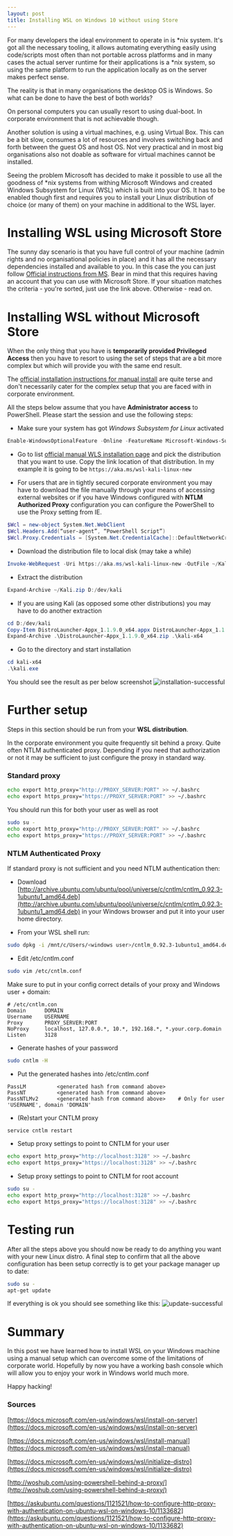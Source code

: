 ```yaml
---
layout: post
title: Installing WSL on Windows 10 without using Store
---
```

For many developers the ideal environment to operate in is *nix system.
It's got all the necessary tooling, it allows automating everything easily using
code/scripts most often than not portable across platforms and in many cases
the actual server runtime for their applications is a *nix system, so using
the same platform to run the application locally as on the server makes perfect sense.

The reality is that in many organisations the desktop OS is Windows.
So what can be done to have the best of both worlds?

On personal computers you can usually resort to using dual-boot.
In corporate environment that is not achievable though.

Another solution is using a virtual machines, e.g. using Virtual Box.
This can be a bit slow, consumes a lot of resources and involves switching
back and forth between the guest OS and host OS. Not very practical
and in most big organisations also not doable as software for virtual machines
cannot be installed.

Seeing the problem Microsoft has decided to make it possible to use
all the goodness of *nix systems from withing Microsoft Windows
and created Windows Subsystem for Linux (WSL) which is built into your OS.
It has to be enabled though first and requires you to install
your Linux distribution of choice (or many of them) on your machine
in additional to the WSL layer.

# Installing WSL using Microsoft Store
The sunny day scenario is that you have full control of your machine (admin rights and no organisational policies in place)
and it has all the necessary dependencies installed and available to you.
In this case the you can just follow [Official instructions from MS](https://docs.microsoft.com/en-us/windows/wsl/install-win10).
Bear in mind that this requires having an account that you can use with Microsoft Store.
If your situation matches the criteria - you're sorted, just use the link above.
Otherwise - read on.

# Installing WSL without Microsoft Store 
When the only thing that you have is **temporarily provided Privileged Access**
then you have to resort to using the set of steps that are a bit more complex
but which will provide you with the same end result.

The [official installation instructions for manual install](https://docs.microsoft.com/en-us/windows/wsl/install-manual) are quite terse
and don't necessarily cater for the complex setup that you are faced with in corporate environment.

All the steps below assume that you have **Administrator access** to PowerShell.
Please start the session and use the following steps:

- Make sure your system has got *Windows Subsystem for Linux* activated
```powershell
Enable-WindowsOptionalFeature -Online -FeatureName Microsoft-Windows-Subsystem-Linux
```

- Go to list [official manual WLS installation page](https://docs.microsoft.com/en-us/windows/wsl/install-manual)
and pick the distribution that you want to use. Copy the link location of that distribution.
In my example it is going to be `https://aka.ms/wsl-kali-linux-new`

- For users that are in tightly secured corporate environment you may have to
download the file manually through your means of accessing external websites
or if you have Windows configured with **NTLM Authorized Proxy** configuration
you can configure the PowerShell to use the Proxy setting from IE.
```powershell
$Wcl = new-object System.Net.WebClient
$Wcl.Headers.Add(“user-agent”, “PowerShell Script”)
$Wcl.Proxy.Credentials = [System.Net.CredentialCache]::DefaultNetworkCredentials
```

- Download the distribution file to local disk (may take a while)
```powershell
Invoke-WebRequest -Uri https://aka.ms/wsl-kali-linux-new -OutFile ~/Kali.zip -UseBasicParsing
```

- Extract the distribution
```powershell
Expand-Archive ~/Kali.zip D:/dev/kali
```

- If you are using Kali (as opposed some other distributions) you may have to do another extraction
```powershell
cd D:/dev/kali
Copy-Item DistroLauncher-Appx_1.1.9.0_x64.appx DistroLauncher-Appx_1.1.9.0_x64.zip
Expand-Archive .\DistroLauncher-Appx_1.1.9.0_x64.zip .\kali-x64
```

- Go to the directory and start installation
```powershell
cd kali-x64
.\kali.exe
```

You should see the result as per below screenshot
![installation-successful](/img/blog/install-wsl-on-windows-10-without-store/installation-successful.png)

# Further setup
Steps in this section should be run from your **WSL distribution**.

In the corporate environment you quite frequently sit behind a proxy. Quite often NTLM authenticated proxy.
Depending if you need that authorization or not it may be sufficient to just configure the proxy in standard way.

### Standard proxy
``` sh
echo export http_proxy="http://PROXY_SERVER:PORT" >> ~/.bashrc
echo export https_proxy="https://PROXY_SERVER:PORT" >> ~/.bashrc
```

You should run this for both your user as well as root

``` sh
sudo su -
echo export http_proxy="http://PROXY_SERVER:PORT" >> ~/.bashrc
echo export https_proxy="https://PROXY_SERVER:PORT" >> ~/.bashrc
```

### NTLM Authenticated Proxy
If standard proxy is not sufficient and you need NTLM authentication then:
- Download [http://archive.ubuntu.com/ubuntu/pool/universe/c/cntlm/cntlm_0.92.3-1ubuntu1_amd64.deb](http://archive.ubuntu.com/ubuntu/pool/universe/c/cntlm/cntlm_0.92.3-1ubuntu1_amd64.deb)
in your Windows browser and put it into your user home directory.

- From your WSL shell run:
```sh
sudo dpkg -i /mnt/c/Users/<windows user>/cntlm_0.92.3-1ubuntu1_amd64.deb
```

- Edit /etc/cntlm.conf
```sh
sudo vim /etc/cntlm.conf
```
Make sure to put in your config correct details of your proxy and Windows user + domain:
```
# /etc/cntlm.con
Domain      DOMAIN
Username    USERNAME
Proxy       PROXY_SERVER:PORT
NoProxy     localhost, 127.0.0.*, 10.*, 192.168.*, *.your.corp.domain
Listen      3128
```

- Generate hashes of your password
```sh
sudo cntlm -H
```

- Put the generated hashes into /etc/cntlm.conf
```
PassLM          <generated hash from command above>
PassNT          <generated hash from command above>
PassNTLMv2      <generated hash from command above>    # Only for user 'USERNAME', domain 'DOMAIN'
```

- (Re)start your CNTLM proxy
```sh
service cntlm restart
```

- Setup proxy settings to point to CNTLM for your user
``` sh
echo export http_proxy="http://localhost:3128" >> ~/.bashrc
echo export https_proxy="https://localhost:3128" >> ~/.bashrc
```

- Setup proxy settings to point to CNTLM for root account

``` sh
sudo su -
echo export http_proxy="http://localhost:3128" >> ~/.bashrc
echo export https_proxy="https://localhost:3128" >> ~/.bashrc
```

# Testing run
After all the steps above you should now be ready to do anything you want with your new Linux distro.
A final step to confirm that all the above configuration has been setup correctly is to get your package manager up to date:
```sh
sudo su -
apt-get update
```

If everything is ok you should see something like this:
![update-successful](/img/blog/install-wsl-on-windows-10-without-store/update-successful.png)

# Summary
In this post we have learned how to install WSL on your Windows machine
using a manual setup which can overcome some of the limitations of corporate world.
Hopefully by now you have a working bash console which will allow you to enjoy your work in Windows world much more.

Happy hacking!

### Sources
[https://docs.microsoft.com/en-us/windows/wsl/install-on-server](https://docs.microsoft.com/en-us/windows/wsl/install-on-server)

[https://docs.microsoft.com/en-us/windows/wsl/install-manual](https://docs.microsoft.com/en-us/windows/wsl/install-manual)

[https://docs.microsoft.com/en-us/windows/wsl/initialize-distro](https://docs.microsoft.com/en-us/windows/wsl/initialize-distro)

[http://woshub.com/using-powershell-behind-a-proxy/](http://woshub.com/using-powershell-behind-a-proxy/)

[https://askubuntu.com/questions/1121521/how-to-configure-http-proxy-with-authentication-on-ubuntu-wsl-on-windows-10/1133682](https://askubuntu.com/questions/1121521/how-to-configure-http-proxy-with-authentication-on-ubuntu-wsl-on-windows-10/1133682)
